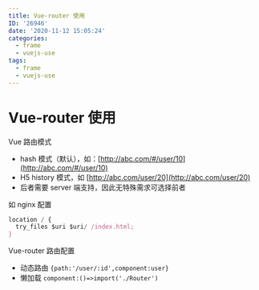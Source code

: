 ```yaml
---
title: Vue-router 使用
ID: '26946'
date: '2020-11-12 15:05:24'
categories:
  - frame
  - vuejs-use
tags:
  - frame
  - vuejs-use
---
```


# Vue-router 使用

Vue 路由模式

- hash 模式（默认），如：[http://abc.com/#/user/10](http://abc.com/#/user/10)
- H5 history 模式，如 [http://abc.com/user/20](http://abc.com/user/20)
- 后者需要 server 端支持，因此无特殊需求可选择前者

如 nginx 配置

``` js 
location / {
  try_files $uri $uri/ /index.html;
}
```

Vue-router 路由配置

- 动态路由 `{path:'/user/:id',component:user}`
- 懒加载 `component:()=>import('./Router')`
 
 
 
 
 
 
 
 
 
 
 
 
 
 
 
 
 
 
 
 
 
 
